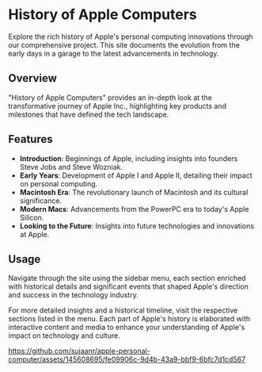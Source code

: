 # History of Apple Computers

Explore the rich history of Apple's personal computing innovations through our comprehensive project. This site documents the evolution from the early days in a garage to the latest advancements in technology.

## Overview

"History of Apple Computers" provides an in-depth look at the transformative journey of Apple Inc., highlighting key products and milestones that have defined the tech landscape.

## Features

- **Introduction**: Beginnings of Apple, including insights into founders Steve Jobs and Steve Wozniak.
- **Early Years**: Development of Apple I and Apple II, detailing their impact on personal computing.
- **Macintosh Era**: The revolutionary launch of Macintosh and its cultural significance.
- **Modern Macs**: Advancements from the PowerPC era to today's Apple Silicon.
- **Looking to the Future**: Insights into future technologies and innovations at Apple.

## Usage

Navigate through the site using the sidebar menu, each section enriched with historical details and significant events that shaped Apple's direction and success in the technology industry.

For more detailed insights and a historical timeline, visit the respective sections listed in the menu. Each part of Apple's history is elaborated with interactive content and media to enhance your understanding of Apple's impact on technology and culture.


https://github.com/sujaanr/apple-personal-computer/assets/145608695/fe09906c-9d4b-43a9-bbf9-6bfc7d1cd567

